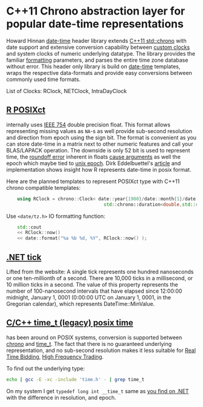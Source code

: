 <!---

 Copyright (c) 2017 vargaconsulting, Toronto,ON Canada
 Author: Varga, Steven <steven@vargaconsulting.ca>

 Permission is hereby granted, free of charge, to any person obtaining a copy of
 this  software  and associated documentation files (the "Software"), to deal in
 the Software  without   restriction, including without limitation the rights to
 use, copy, modify, merge,  publish,  distribute, sublicense, and/or sell copies
 of the Software, and to  permit persons to whom the Software is furnished to do
 so, subject to the following conditions:

 The above copyright notice and this permission notice shall be included in all
 copies or substantial portions of the Software.

 THE  SOFTWARE IS  PROVIDED  "AS IS",  WITHOUT  WARRANTY  OF ANY KIND, EXPRESS OR
 IMPLIED, INCLUDING BUT NOT LIMITED TO THE WARRANTIES OF MERCHANTABILITY, FITNESS
 FOR A PARTICULAR PURPOSE AND NONINFRINGEMENT.  IN NO EVENT  SHALL THE AUTHORS OR
 COPYRIGHT HOLDERS BE LIABLE FOR ANY  CLAIM,  DAMAGES OR OTHER LIABILITY, WHETHER
 IN  AN  ACTION  OF  CONTRACT, TORT OR  OTHERWISE, ARISING  FROM,  OUT  OF  OR IN
 CONNECTION WITH THE SOFTWARE OR THE USE OR OTHER DEALINGS IN THE SOFTWARE.
--->

<!--
TODO:
	address leap second treatment
 -->

C++11 Chrono abstraction layer for popular date-time representations  
=====================================================================

Howard Hinnan [date-time][19] header library extends [C++11 std::chrono][13] with date support and
extensive conversion capability between [custom clocks][21] and system clocks of numeric underlying
datatype.  The library provides the familiar [formatting][20] parameters, and parses the entire time
zone database without error.  This header only library is build on [date-time][19] templates, wraps
the respective data-formats and provide easy conversions between commonly used time formats.

List of Clocks: RClock, NETClock, IntraDayClock

[R POSIXct][6]
--------------
internally uses  [IEEE 754][8] double precision float. This format allows
representing missing values as `NA`-s as well provide sub-second resolution and direction
from epoch using the sign bit. The format is convenient  as you can store date-time
in a matrix next to other numeric features and call your  BLAS/LAPACK operation.  The
downside is only 52 bit is used to represent time,  the [roundoff error][11] inherent in floats
[cause arguments][10] as well the epoch which maybe tied to [unix epoch][9]. Dirk Eddelbuettel's [article][12] and
implementation shows insight how R represents date-time in posix format.

Here are the planned templates to represent POSIXct type with C++11 chrono compatible templates:
``` cpp
	using RClock = chrono::Clock< date::year{1980}/date::month{1}/date::day{1},      // epoch
									std::chrono::duration<double,std::ratio<1,1>> >; // representation and resolution
```
Use `<date/tz.h>` IO formatting function:
```cpp
	std::cout 
	<< RClock::now()            
	<< date::format("%a %b %d, %Y", RClock::now() );
```

[.NET tick][7]
--------------
Lifted from the website: A single tick represents one hundred nanoseconds or one ten-millionth of a second. There are 10,000
ticks in a millisecond, or 10 million ticks in a second.  The value of this property represents the
number of 100-nanosecond intervals that have elapsed since 12:00:00 midnight, January 1, 0001
(0:00:00 UTC on January 1, 0001, in the Gregorian calendar), which represents DateTime::MinValue.

[C/C++ time_t (legacy) posix time][13]
--------------------------------------
has been around on POSIX systems, conversion is supported between [chrono][14]
and [time_t][13]. The fact that there is no guaranteed underlying representation, and no sub-second
resolution makes it less suitable for [Real Time Bidding][15], [High Frequency Trading][16].

To find out the underlying type:
```bash
echo | gcc -E -xc -include 'time.h' - | grep time_t
```
On my system I get `typedef long int __time_t` same as [you find on  .NET][7] with the difference in
resolution, and epoch.


[1]:  http://www.boost.org/doc/libs/master/doc/html/date_time/details.html#date_time.buildinfo
[4]:  https://stat.ethz.ch/R-manual/R-devel/library/base/html/DateTimeClasses.html
[5]:  http://gallery.rcpp.org/articles/parsing-datetimes
[6]:  https://github.com/eddelbuettel/rcppbdt/blob/master/demo/toPOSIXct.R
[7]:  https://msdn.microsoft.com/en-us/library/system.datetime.ticks(v=vs.110).aspx?cs-save-lang=1&cs-lang=cpp#code-snippet-1
[8]:  https://en.wikipedia.org/wiki/Double-precision_floating-point_format
[9]:  https://en.wikipedia.org/wiki/Unix_time
[10]: https://stackoverflow.com/questions/7726034/how-r-formats-posixct-with-fractional-seconds
[11]: https://en.wikibooks.org/wiki/Introduction_to_Numerical_Methods/Rounding_Off_Errors
[12]: http://gallery.rcpp.org/articles/parsing-datetimes/
[13]: http://en.cppreference.com/w/cpp/chrono/c/time
[14]: http://en.cppreference.com/w/cpp/chrono
[15]: https://en.wikipedia.org/wiki/Real-time_bidding
[16]: https://en.wikipedia.org/wiki/High-frequency_trading
[17]: https://en.wikipedia.org/wiki/ISO_8601
[18]: https://forum.openoffice.org/en/forum/viewtopic.php?f=9&t=79046
[19]: https://github.com/HowardHinnant/date
[20]: https://howardhinnant.github.io/date/date.html#to_stream_formatting
[21]: https://stackoverflow.com/questions/47962806/implicit-conversion-between-c11-clocks-time-points/47963216#47963216

<!--
1. [boost::gregorian](http://www.boost.org/doc/libs/1_65_1/doc/html/date_time/gregorian.html), [boost::posix_time](http://www.boost.org/doc/libs/1_65_1/doc/html/date_time/posix_time.html) support [in progress]


-->
